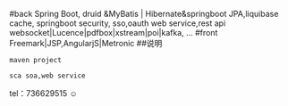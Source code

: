 #back
Spring Boot, 
druid &MyBatis | Hibernate&springboot JPA,liquibase
cache,
springboot security,
sso,oauth
web service,rest api
websocket|Lucence|pdfbox|xstream|poi|kafka,
...
#front
Freemark|JSP,AngularjS|Metronic
##说明
~~~~
maven project

sca soa,web service

~~~~~~
tel：736629515 ☺


